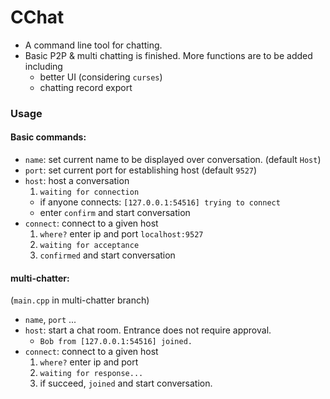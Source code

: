 # CChat
- A command line tool for chatting.
- Basic P2P & multi chatting is finished. More functions are to be added including
	- better UI (considering `curses`)
	- chatting record export

### Usage

#### Basic commands:

- `name`: set current name to be displayed over conversation. (default `Host`)
- `port`: set current port for establishing host (default `9527`)
- `host`: host a conversation
	1. `waiting for connection`
	-  if anyone connects: `[127.0.0.1:54516] trying to connect`
	- enter `confirm` and start conversation
- `connect`: connect to a given host
	1. `where?` enter ip and port `localhost:9527`
	2. `waiting for acceptance`
	3. `confirmed` and start conversation

#### multi-chatter: 
(`main.cpp` in multi-chatter branch)

- `name`, `port` ...
- `host`: start a chat room. Entrance does not require approval.
	- `Bob from [127.0.0.1:54516] joined.`
- `connect`: connect to a given host
	1. `where?` enter ip and port
	2. `waiting for response...`
	3. if succeed, `joined` and start conversation.
